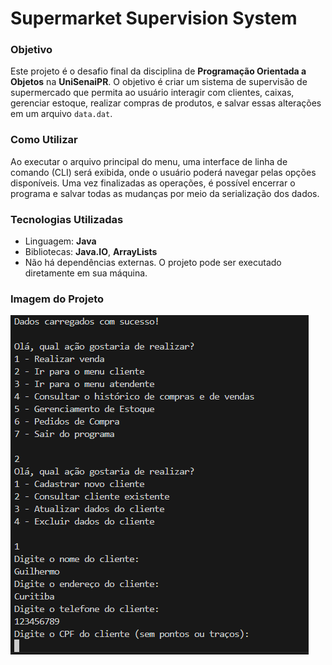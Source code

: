 # Supermarket Supervision System

### Objetivo
Este projeto é o desafio final da disciplina de **Programação Orientada a Objetos** na **UniSenaiPR**. O objetivo é criar um sistema de supervisão de supermercado que permita ao usuário interagir com clientes, caixas, gerenciar estoque, realizar compras de produtos, e salvar essas alterações em um arquivo `data.dat`.

### Como Utilizar
Ao executar o arquivo principal do menu, uma interface de linha de comando (CLI) será exibida, onde o usuário poderá navegar pelas opções disponíveis. Uma vez finalizadas as operações, é possível encerrar o programa e salvar todas as mudanças por meio da serialização dos dados.

### Tecnologias Utilizadas
- Linguagem: **Java**
- Bibliotecas: **Java.IO**, **ArrayLists**
- Não há dependências externas. O projeto pode ser executado diretamente em sua máquina.

### Imagem do Projeto

![Supermarket System Running](https://github.com/GuilhermoSilveira1/Supermarket-System/blob/main/Supermercado.png)
